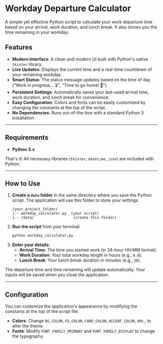 # Workday Departure Calculator

A simple yet effective Python script to calculate your work departure time based on your arrival, work duration, and lunch break. It also shows you the time remaining in your workday.

## Features

* **Modern Interface**: A clean and modern UI built with Python's native `tkinter` library.
* **Live Updates**: Displays the current time and a real-time countdown of your remaining workday.
* **Smart Status**: The status message updates based on the time of day ("Work in progress... ⏳", "Time to go home! 🎉").
* **Persistent Settings**: Automatically saves your last-used arrival time, work duration, and lunch break for convenience.
* **Easy Configuration**: Colors and fonts can be easily customized by changing the constants at the top of the script.
* **No Dependencies**: Runs out-of-the-box with a standard Python 3 installation.

---

## Requirements

* **Python 3.x**

That's it! All necessary libraries (`tkinter`, `datetime`, `json`) are included with Python.

---

## How to Use

1.  **Create a `data` folder** in the same directory where you save the Python script. The application will use this folder to store your settings.
    ```
    /your_project_folder/
    |-- workday_calculator.py  (your script)
    |-- /data/                  (create this folder)
    ```
2.  **Run the script** from your terminal:
    ```bash
    python workday_calculator.py
    ```
3.  **Enter your details**:
    * **Arrival Time**: The time you started work (in 24-hour HH:MM format).
    * **Work Duration**: Your total workday length in hours (e.g., `8.0`).
    * **Lunch Break**: Your lunch break duration in minutes (e.g., `30`).

The departure time and time remaining will update automatically. Your inputs will be saved when you close the application.

---

## Configuration

You can customize the application's appearance by modifying the constants at the top of the script file.

* **Colors**: Change `BG_COLOR`, `FG_COLOR`, `CARD_COLOR`, `ACCENT_COLOR`, etc., to alter the theme.
* **Fonts**: Modify `FONT_FAMILY_PRIMARY` and `FONT_FAMILY_DISPLAY` to change the typography.